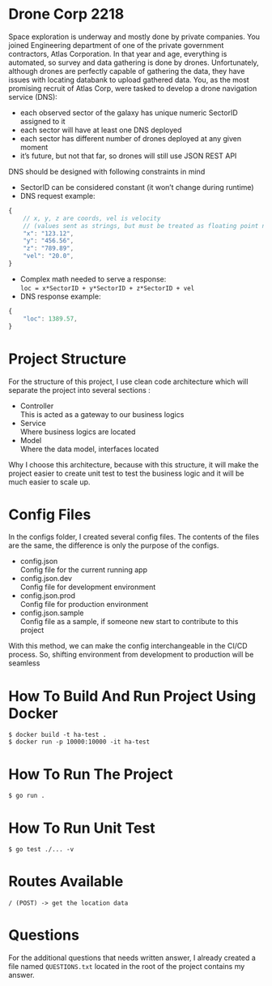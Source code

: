 # Drone Corp 2218 
Space exploration is underway and mostly done by private companies. You joined Engineering department of one of the private government contractors, Atlas Corporation. In that year and age, everything is automated, so survey and data gathering is done by drones. Unfortunately, although drones are perfectly capable of gathering the data, they have issues with locating databank to upload gathered data. You, as the most promising recruit of Atlas Corp, were tasked to develop a drone navigation service (DNS):
* each observed sector of the galaxy has unique numeric SectorID assigned to it
* each sector will have at least one DNS deployed
* each sector has different number of drones deployed at any given moment
* it’s future, but not that far, so drones will still use JSON REST API    
     
DNS should be designed with following constraints in mind
* SectorID can be considered constant (it won’t change during runtime)
* DNS request example:
```javascript
{
    // x, y, z are coords, vel is velocity
    // (values sent as strings, but must be treated as floating point number)
    "x": "123.12",
    "y": "456.56",
    "z": "789.89",
    "vel": "20.0",
}
```
* Complex math needed to serve a response:     
```loc = x*SectorID + y*SectorID + z*SectorID + vel```
* DNS response example:
```javascript
{
    "loc": 1389.57,
}
```
# Project Structure
For the structure of this project, I use clean code architecture which will separate the project into several sections :
* Controller     
This is acted as a gateway to our business logics
* Service     
Where business logics are located
* Model     
Where the data model, interfaces located     
     
Why I choose this architecture, because with this structure, it will make the project easier to create unit test to test the business logic and it will be much easier to scale up. 
# Config Files
In the configs folder, I created several config files. The contents of the files are the same, the difference is only the purpose of the configs. 
* config.json     
Config file for the current running app
* config.json.dev     
Config file for development environment
* config.json.prod     
Config file for production environment
* config.json.sample     
Config file as a sample, if someone new start to contribute to this project     
     
With this method, we can make the config interchangeable in the CI/CD process. So, shifting environment from development to production will be seamless
# How To Build And Run Project Using Docker
```$ docker build -t ha-test .```     
```$ docker run -p 10000:10000 -it ha-test```
# How To Run The Project
```$ go run .```
# How To Run Unit Test
```$ go test ./... -v```
# Routes Available
```/ (POST) -> get the location data```
# Questions 
For the additional questions that needs written answer, I already created a file named `QUESTIONS.txt` located in the root of the project contains my answer.